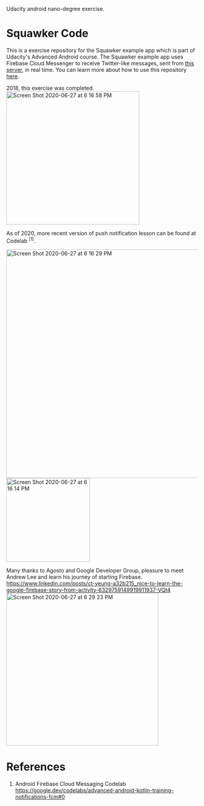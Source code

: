 Udacity android nano-degree exercise.

# Squawker Code

This is a exercise repository for the Squawker example app which is part of Udacity's Advanced Android course. The Squawker example app uses Firebase Cloud Messenger to receive Twitter-like messages, sent from [this server](https://squawkerfcmserver.udacity.com/), in real time. You can learn more about how to use this repository [here](https://classroom.udacity.com/courses/ud857/lessons/8b2a9d63-0ff5-48ff-90d3-a9855b701dae/concepts/41b82e3c-2797-46e5-8a66-684098ca8cbb).

2018, this exercise was completed. \
<img width="350" alt="Screen Shot 2020-06-27 at 6 16 58 PM" src="https://user-images.githubusercontent.com/1282659/85934007-e38b6e80-b8a2-11ea-91c9-bf2813e3d8b4.png">

As of 2020, more recent version of push notification lesson can be found at Codelab <sup>[1]</sup>.

<img width="600" alt="Screen Shot 2020-06-27 at 6 16 29 PM" src="https://user-images.githubusercontent.com/1282659/85934005-e1c1ab00-b8a2-11ea-9a9d-8cb63b97f131.png"> <img width="220" alt="Screen Shot 2020-06-27 at 6 16 14 PM" src="https://user-images.githubusercontent.com/1282659/85934028-1f263880-b8a3-11ea-9f47-1cb26581eb98.png">

Many thanks to Agosto and Google Developer Group, pleasure to meet Andrew Lee and learn his journey of starting Firebase.
https://www.linkedin.com/posts/ct-yeung-a32b215_nice-to-learn-the-google-firebase-story-from-activity-6329759149919911937-VQt4
<img width="400" alt="Screen Shot 2020-06-27 at 6 29 23 PM" src="https://user-images.githubusercontent.com/1282659/85934138-52b59280-b8a4-11ea-9998-55797dc6978f.png">


# References

1. Android Firebase Cloud Messaging Codelab
https://google.dev/codelabs/advanced-android-kotlin-training-notifications-fcm#0

